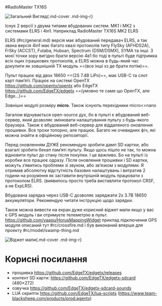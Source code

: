 #RadioMaster TX16S

![Загальний Вигляд](https://i.imgur.com/sskDh8j.png){.md-cover .md-img-r}

Існує 2 версії з двума типами вбудованих систем. MK1 і MK2 з системами ELRS і 4in1. Наприклад RadioMaster TX16S MK2 ELRS

ELRS (#rc/general.md) версія має вбудований передавач ELRS, а так звана версія 4in1 має багато квазі протоколів типу FlySky (AFHDS2A), FrSky (ACCST), Futaba, Hubsan, Spectrum (DSM/DSMX), SYMA та інші. З моєї точки зору вигідно брати версію 4в1 бо тоді в пульті буде підтримка всіх оцих іграшкових протоколів, а ELRS можна в будь-який час докупити як зовшнішній TX модуль ==(все інші хз де брати потім)==. 

Пульт працює від двох 18650 ==(2S 7.4В LiPo)==, має USB-C та слот карт памʼяті. Працює на системі OpenTX https://github.com/opentx/opentx або EdgeTX https://github.com/EdgeTX/edgetx ==(умовно те саме що OpenTX, але Edge...)==

Зовнішні модулі розміру **micro**. Також існують перехідники micro<>nano

Загалом відчувається open-source дух, бо в пульті є вбудований веб-сервер, який дозволяє змінювати налаштування пульту з будь-якого браузера. Також є вбудований веб-сервер для віддаленого оновлення прошивки. Все трохи топорно, але працює. Багато не очевидних фіч, які можна знайти в офіційному репозиторії. 

Перед оновленням ДУЖЕ рекомендую зробити дамп SD картки, або взагалі зробити бекап памʼяті пульту. Якщо щось пішло не так, то можна відновити пульт до стану після покупки. І це важливо. Бо на пульті із коробки все працює одразу. Після оновлення прошивки і SD картки, можуть зʼявитись проблеми зі звуком, або звʼязком з модулями. Я отримав абсолютну відстутність базових налаштувань і витратив 2 години на розуміння як заставити внутрішній модуль працювати з протоколом ELRS. (виявилось просто треба виставляти протокол CRSF, а не ExpLRS). 

Вбудована зарядка через USB-C дозволяє заряджати 2х 3.7В 18650 аккумулятори. Рекомендую читати інструкцію щодо зарядки.

Також можна вивести на екран дуже корисний віджет мапи якщо у вас є GPS модуль і ви отримуєте телеметрію в пульт. https://github.com/yaapu/HorusMappingWidget приклад підключення GPS модуля описаний тут #rc/crossfire.md і був виконаний вперше для проекту #rc/model/swamp-thing.md

![Віджет мапи](https://i.imgur.com/9jEFtnw.jpg){.md-cover .md-img-r}

# Корисні посилання
* прошивка https://github.com/EdgeTX/edgetx/releases
* контент SD карти: https://github.com/EdgeTX/edgetx-sdcard (480×272)
* озвучка https://github.com/EdgeTX/edgetx-sdcard-sounds
* LUA скрипти https://github.com/EdgeTX/lua-scripts (https://www.team-blacksheep.com/products/prod:agentx)